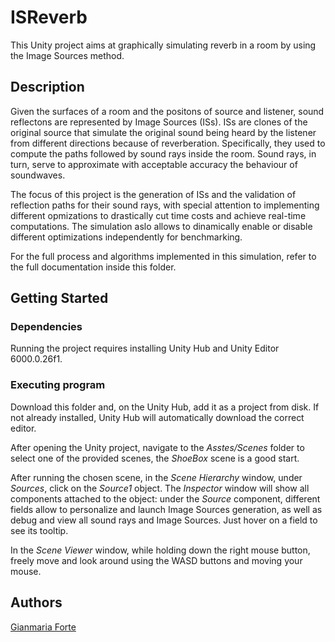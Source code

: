 # ISReverb

This Unity project aims at graphically simulating reverb in a room by using the Image Sources method.

## Description

Given the surfaces of a room and the positons of source and listener, sound reflectons are represented by Image Sources (ISs).
ISs are clones of the original source that simulate the original sound being heard by the listener from different directions because of reverberation. Specifically, they used to compute the paths followed by sound rays inside the room. Sound rays, in turn, serve to approximate with acceptable accuracy the behaviour of soundwaves.

The focus of this project is the generation of ISs and the validation of reflection paths for their sound rays, with special attention to implementing different opmizations to drastically cut time costs and achieve real-time computations. The simulation aslo allows to dinamically enable or disable different optimizations independently for benchmarking.

For the full process and algorithms implemented in this simulation, refer to the full documentation inside this folder.

## Getting Started

### Dependencies

Running the project requires installing Unity Hub and Unity Editor 6000.0.26f1.

### Executing program

Download this folder and, on the Unity Hub, add it as a project from disk.
If not already installed, Unity Hub will automatically download the correct editor.

After opening the Unity project, navigate to the *Asstes/Scenes* folder to select one of the provided scenes, the *ShoeBox* scene is a good start.

After running the chosen scene, in the *Scene Hierarchy* window, under *Sources*, click on the *Source1* object.
The *Inspector* window will show all components attached to the object: under the *Source* component, different fields allow to personalize and launch Image Sources generation, as well as debug and view all sound rays and Image Sources. Just hover on a field to see its tooltip.

In the *Scene Viewer* window, while holding down the right mouse button, freely move and look around using the WASD buttons and moving your mouse.

## Authors

[Gianmaria Forte](www.linkedin.com/in/gianmaria-forte-278306261)
